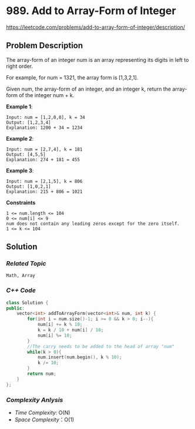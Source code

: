# 989. Add to Array-Form of Integer
https://leetcode.com/problems/add-to-array-form-of-integer/description/

## Problem Description

The array-form of an integer num is an array representing its digits in left to right order.

For example, for num = 1321, the array form is [1,3,2,1].

Given num, the array-form of an integer, and an integer k, return the array-form of the integer num + k.


**Example 1**:
```
Input: num = [1,2,0,0], k = 34
Output: [1,2,3,4]
Explanation: 1200 + 34 = 1234
```

**Example 2**:
```
Input: num = [2,7,4], k = 181
Output: [4,5,5]
Explanation: 274 + 181 = 455
```

**Example 3**:
```
Input: num = [2,1,5], k = 806
Output: [1,0,2,1]
Explanation: 215 + 806 = 1021
```

**Constraints**
```
1 <= num.length <= 104
0 <= num[i] <= 9
num does not contain any leading zeros except for the zero itself.
1 <= k <= 104
```

## Solution

### _Related Topic_
    Math, Array

### _C++ Code_
```cpp
class Solution {
public:
    vector<int> addToArrayForm(vector<int>& num, int k) {
        for(int i = num.size()-1; i >= 0 && k > 0; i--){
            num[i] += k % 10;
            k = k / 10 + num[i] / 10;
            num[i] %= 10;
        }
        //The carry needs to be added to the head of array "num"
        while(k > 0){
            num.insert(num.begin(), k % 10);
            k /= 10;
        }
        return num;
    }
};
```

### _Complexity Anlysis_
- _Time Complexity_: O(N)
- _Space Complexity_：O(1)

